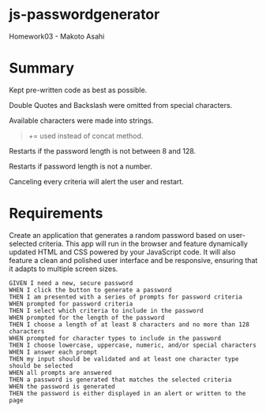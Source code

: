 # js-passwordgenerator
Homework03 - Makoto Asahi
# Summary
Kept pre-written code as best as possible.

Double Quotes and Backslash were omitted from special characters.

Available characters were made into strings.
> += used instead of concat method.

Restarts if the password length is not between 8 and 128.

Restarts if password length is not a number.

Canceling every criteria will alert the user and restart.




# Requirements

Create an application that generates a random password based on user-selected criteria. This app will run in the browser and feature dynamically updated HTML and CSS powered by your JavaScript code. It will also feature a clean and polished user interface and be responsive, ensuring that it adapts to multiple screen sizes.

```
GIVEN I need a new, secure password
WHEN I click the button to generate a password
THEN I am presented with a series of prompts for password criteria
WHEN prompted for password criteria
THEN I select which criteria to include in the password
WHEN prompted for the length of the password
THEN I choose a length of at least 8 characters and no more than 128 characters
WHEN prompted for character types to include in the password
THEN I choose lowercase, uppercase, numeric, and/or special characters
WHEN I answer each prompt
THEN my input should be validated and at least one character type should be selected
WHEN all prompts are answered
THEN a password is generated that matches the selected criteria
WHEN the password is generated
THEN the password is either displayed in an alert or written to the page
```